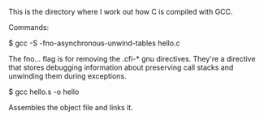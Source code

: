 This is the directory where I work out how C is compiled with GCC.

Commands:

$ gcc -S -fno-asynchronous-unwind-tables hello.c

The fno... flag is for removing the .cfi-* gnu directives. They're a
directive that stores debugging information about preserving call
stacks and unwinding them during exceptions.

$ gcc hello.s -o hello

Assembles the object file and links it.
